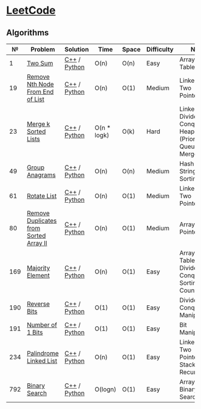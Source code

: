 # [LeetCode](https://leetcode.com/problemset/all/)

## Algorithms

|  №  |  Problem  |  Solution  |  Time  |  Space  |  Difficulty  |  Note  |
|-----|-----------|------------|--------|---------|--------------|--------|
|  1  |  [Two Sum](https://leetcode.com/problems/two-sum/)  |  [C++](C++/two-sum.cpp) / [Python](Python/two-sum.py)  |  O(n)  |  O(n)  |  Easy  |  Array, Hash Table  |
|  19  |  [Remove Nth Node From End of List](https://leetcode.com/problems/remove-nth-node-from-end-of-list/)  |  [C++](C++/remove-nth-node-from-end-of-list.cpp) / [Python](Python/remove-nth-node-from-end-of-list.py)  |  O(n)  |  O(1)  |  Medium  |  Linked List, Two Pointers  |
|  23  |  [Merge k Sorted Lists](https://leetcode.com/problems/merge-k-sorted-lists/)  |  [C++](C++/merge-k-sorted-lists.cpp) / [Python](Python/merge-k-sorted-lists.py)  |  O(n * logk)  |  O(k)  |  Hard  |  Linked List, Divide and Conquer, Heap (Priority Queue), Merge Sort  |
|  49  |  [Group Anagrams](https://leetcode.com/problems/group-anagrams/)  |  [C++](C++/group-anagrams.cpp) / [Python](Python/group-anagrams.py)  |  O(n)  |  O(n)  |  Medium  |  Hash Table, String, Sorting  |
|  61  |  [Rotate List](https://leetcode.com/problems/rotate-list/)  |  [C++](C++/rotate-list.cpp) / [Python](Python/rotate-list.py)  |  O(n)  |  O(1)  |  Medium  |  Linked List, Two Pointers  |
|  80  |  [Remove Duplicates from Sorted Array II](https://leetcode.com/problems/remove-duplicates-from-sorted-array-ii/)  |  [C++](C++/remove-duplicates-from-sorted-array-ii.cpp) / [Python](Python/remove-duplicates-from-sorted-array-ii.py)  |  O(n)  |  O(1)  |  Medium  |  Array, Two Pointers  |
|  169  |  [Majority Element](https://leetcode.com/problems/majority-element/)  |  [C++](C++/majority-element.cpp) / [Python](Python/majority-element.py)  |  O(n)  |  O(1)  |  Easy  |  Array, Hash Table, Divide and Conquer, Sorting, Counting  |
|  190  |  [Reverse Bits](https://leetcode.com/problems/reverse-bits/)  |  [C++](C++/reverse-bits.cpp) / [Python](Python/reverse-bits.py)  |  O(1)  |  O(1)  |  Easy  |  Divide and Conquer, Bit Manipulation  |
|  191  |  [Number of 1 Bits](https://leetcode.com/problems/number-of-1-bits/)  |  [C++](C++/number-of-1-bits.cpp) / [Python](Python/number-of-1-bits.py)  |  O(1)  |  O(1)  |  Easy  |  Bit Manipulation  |
|  234  |  [Palindrome Linked List](https://leetcode.com/problems/palindrome-linked-list/)  |  [C++](C++/palindrome-linked-list.cpp) / [Python](Python/palindrome-linked-list.py)  |  O(n)  |  O(1)  |  Easy  |  Linked List, Two Pointers, Stack, Recursion  |
|  792  |  [Binary Search](https://leetcode.com/problems/binary-search/)  |  [C++](C++/binary-search.cpp) / [Python](Python/binary-search.py)  |  O(logn)  |  O(1)  |  Easy  |  Array, Binary Search  |
